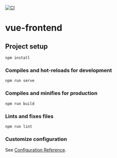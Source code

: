 [![CI](https://github.com/BuddeMax/home-frontend/actions/workflows/node.js.yml/badge.svg)](https://github.com/BuddeMax/home-frontend/actions/workflows/node.js.yml)

# vue-frontend

## Project setup
```
npm install
```

### Compiles and hot-reloads for development
```
npm run serve
```

### Compiles and minifies for production
```
npm run build
```

### Lints and fixes files
```
npm run lint
```

### Customize configuration
See [Configuration Reference](https://cli.vuejs.org/config/).
